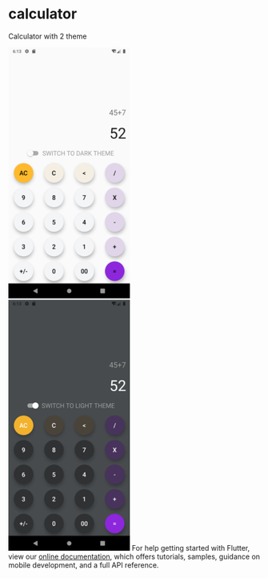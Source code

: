 # calculator

Calculator with 2 theme

<img src="/Screenshot_1645706635.png" height="500em"> &nbsp; &nbsp; 
<img src="./Screenshot_1645706639.png" height="500em">
For help getting started with Flutter, view our
[online documentation](https://flutter.dev/docs), which offers tutorials,
samples, guidance on mobile development, and a full API reference.
